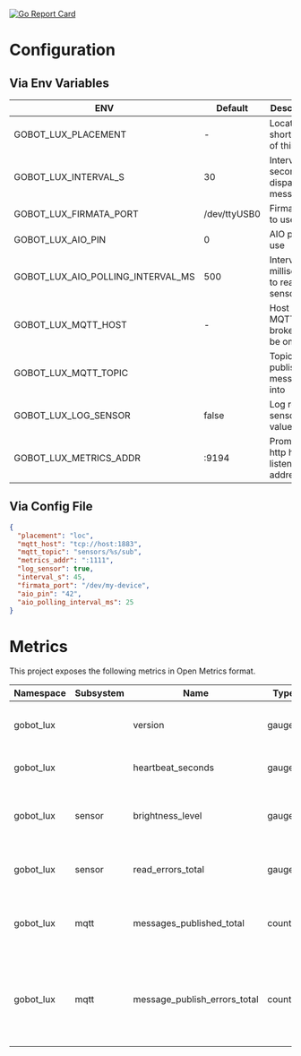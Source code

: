 [![Go Report Card](https://goreportcard.com/badge/github.com/soerenschneider/gobot-lux)](https://goreportcard.com/report/github.com/soerenschneider/gobot-lux)

# Configuration
## Via Env Variables
| ENV                         | Default              | Description                                    |
|-----------------------------|----------------------|------------------------------------------------|
| GOBOT_LUX_PLACEMENT         | -                    | Location short name of this bot                |
| GOBOT_LUX_INTERVAL_S        | 30                   | Interval in seconds to dispatch message        |
| GOBOT_LUX_FIRMATA_PORT      | /dev/ttyUSB0         | Firmata port to use                            |
| GOBOT_LUX_AIO_PIN           | 0                    | AIO pin to use                                 |
| GOBOT_LUX_AIO_POLLING_INTERVAL_MS   | 500          | Interval in milliseconds to read from sensor   |
| GOBOT_LUX_MQTT_HOST         | -                    | Host of the MQTT broker, can be omitted        |
| GOBOT_LUX_MQTT_TOPIC        |                      | Topic to publish messages into                 |
| GOBOT_LUX_LOG_SENSOR        | false                | Log read sensor values                         |
| GOBOT_LUX_METRICS_ADDR      | :9194                | Prometheus http handler listen address         |

## Via Config File

```json
{
  "placement": "loc",
  "mqtt_host": "tcp://host:1883",
  "mqtt_topic": "sensors/%s/sub",
  "metrics_addr": ":1111",
  "log_sensor": true,
  "interval_s": 45,
  "firmata_port": "/dev/my-device",
  "aio_pin": "42",
  "aio_polling_interval_ms": 25
}
```

# Metrics

This project exposes the following metrics in Open Metrics format.

| Namespace | Subsystem | Name                           | Type    | Labels   | Help                                                               |
|-----------|-----------|--------------------------------|---------|----------|--------------------------------------------------------------------|
| gobot_lux |           | version                        | gauge   | version, commit | Version information of this robot                           |
| gobot_lux |           | heartbeat_seconds              | gauge   | placement | Continuous heartbeat of this bot                                  |
| gobot_lux | sensor    | brightness_level               | gauge   | placement | Current sensor reading of brightness level                        |
| gobot_lux | sensor    | read_errors_total              | gauge   | placement | The measured altitude in meters                                   |
| gobot_lux | mqtt      | messages_published_total       | counter | placement | The amount of published MQTT messages                             |
| gobot_lux | mqtt      | message_publish_errors_total   | counter | placement | Total amount of errors while trying to publish messages over MQTT |
